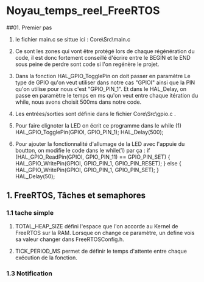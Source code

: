 # Noyau_temps_reel_FreeRTOS

##01. Premier pas

1) le fichier main.c se sittue ici : Core\Src\main.c

2) Ce sont les zones qui vont être protégé lors de chaque régénération du code, il est donc fortement conseillé d'écrire entre le BEGIN et le END sous peine de perdre sont code si l'on regénère le projet.

3) Dans la fonction HAL_GPIO_TogglePin on doit passer en paramètre Le type de GPIO qu'on veut utiliser dans notre cas "GPIOI" ainsi que la PIN qu'on utilise pour nous c'est "GPIO_PIN_1". Et dans le HAL_Delay, on passe en paramètre le temps en ms qu'on veut entre chaque itération du while, nous avons choisit 500ms dans notre code.

4) Les entrées/sorties sont définie dans le fichier Core\Src\gpio.c .

5) Pour faire clignoter la LED on écrit ce programme dans le while (1)
   HAL_GPIO_TogglePin(GPIOI, GPIO_PIN_1);
   HAL_Delay(500);

6) Pour ajouter la fonctionnalité d'allumage de la LED avec l'appuie du boutton, on modifie le code dans le while(1) par ça :
  if (HAL_GPIO_ReadPin(GPIOI, GPIO_PIN_11) == GPIO_PIN_SET)
		{
		  HAL_GPIO_WritePin(GPIOI, GPIO_PIN_1, GPIO_PIN_RESET);
		}
  else
	  {
		  HAL_GPIO_WritePin(GPIOI, GPIO_PIN_1, GPIO_PIN_SET);
	  }
  HAL_Delay(50);

 ## 1. FreeRTOS, Tâches et semaphores

 ### 1.1 tache simple

 1) TOTAL_HEAP_SIZE défini l'espace que l'on accorde au Kernel de FreeRTOS sur la RAM. Lorsque on change ce paramètre, un define vois sa valeur changer dans FreeRTOSConfig.h.

 2) TICK_PERIOD_MS permet de définir le temps d'attente entre chaque exécution de la fonction.

### 1.3 Notification


